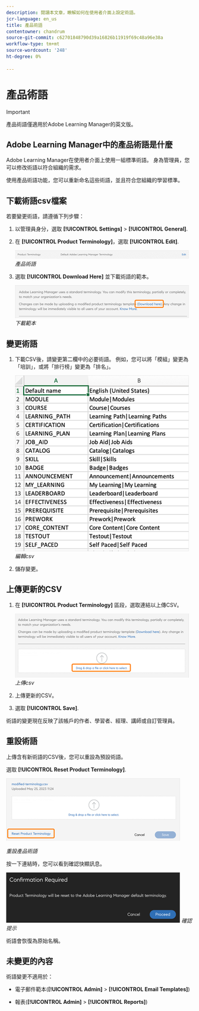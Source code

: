 ```yaml
---
description: 閱讀本文章，瞭解如何在使用者介面上設定術語。
jcr-language: en_us
title: 產品術語
contentowner: chandrum
source-git-commit: c62701848790d39a16826b11919f69c48a96e38a
workflow-type: tm+mt
source-wordcount: '248'
ht-degree: 0%

---
```


# 產品術語

>[!IMPORTANT]
>
>產品術語僅適用於Adobe Learning Manager的英文版。

## Adobe Learning Manager中的產品術語是什麼

Adobe Learning Manager在使用者介面上使用一組標準術語。 身為管理員，您可以修改術語以符合組織的需求。

使用產品術語功能，您可以重新命名這些術語，並且符合您組織的學習標準。

## 下載術語csv檔案

若要變更術語，請遵循下列步驟：

1. 以管理員身分，選取 **[!UICONTROL Settings]** > **[!UICONTROL General]**.
1. 在 **[!UICONTROL Product Terminology]**，選取 **[!UICONTROL Edit]**.

   ![](assets/product-terminology-settings.png)
   _產品術語_

1. 選取 **[!UICONTROL Download Here]** 並下載術語的範本。

   ![](assets/download-here-pt.png)
   _下載範本_

## 變更術語

1. 下載CSV後，請變更第二欄中的必要術語。 例如，您可以將「模組」變更為「培訓」，或將「排行榜」變更為「排名」。

   ![](assets/csv-product-terminology.png)
   _編輯csv_

1. 儲存變更。

## 上傳更新的CSV

1. 在 **[!UICONTROL Product Terminology]** 區段，選取連結以上傳CSV。

   ![](assets/update-the-csv.png)
   _上傳csv_

1. 上傳更新的CSV。
1. 選取 **[!UICONTROL Save]**.

術語的變更現在反映了該帳戶的作者、學習者、經理、講師或自訂管理員。

## 重設術語

上傳含有新術語的CSV後，您可以重設為預設術語。

選取 **[!UICONTROL Reset Product Terminology]**.

![](assets/reset-the-terminology.png)

_重設產品術語_

按一下連結時，您可以看到確認快顯訊息。

![](assets/confirmation.png)
_確認提示_

術語會恢復為原始名稱。

## 未變更的內容

術語變更不適用於：

* 電子郵件範本(**[!UICONTROL Admin]** > **[!UICONTROL Email Templates]**)

* 報表(**[!UICONTROL Admin]** > **[!UICONTROL Reports]**)

